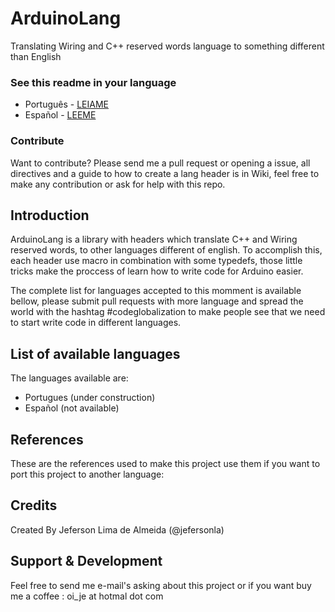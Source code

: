 # ArduinoLang

Translating Wiring and C++ reserved words language to
something different than English

### See this readme in your language

* Português - [LEIAME](/LEIAME.md)
* Español   - [LEEME](/LEEME.md)

### Contribute

Want to contribute? Please send me a pull request or opening
a issue, all directives and a guide to how to create a lang
header is in Wiki, feel free to make any contribution or ask
for help with this repo.

## Introduction

ArduinoLang is a library with headers which translate C++ 
and Wiring reserved words, to other languages different of
english. To accomplish this, each header use macro in
combination with some typedefs, those little tricks make
the proccess of learn how to write code for Arduino
easier.

The complete list for languages accepted to this momment 
is available bellow, please submit pull requests with 
more language and spread the world with the hashtag
\#codeglobalization to make people see that we need to
start write code in different languages.

## List of available languages

The languages available are:

* Portugues (under construction)
* Español (not available)

## References

These are the references used to make this project use them
if you want to port this project to another language:


## Credits

Created By Jeferson Lima de Almeida (@jefersonla)

## Support & Development

Feel free to send me e-mail's asking about this project or
if you want buy me a coffee : oi_je at hotmal dot com

